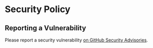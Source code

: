 # Security Policy

## Reporting a Vulnerability

Please report a security vulnerability [on GitHub Security Advisories](https://github.com/xdev-software/brevo-java-client/security/advisories/new).
